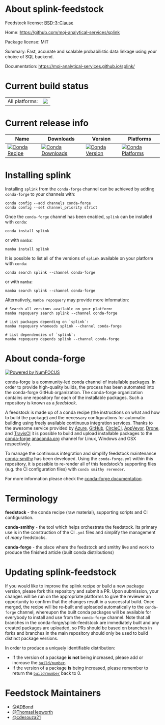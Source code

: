 About splink-feedstock
======================

Feedstock license: [BSD-3-Clause](https://github.com/conda-forge/splink-feedstock/blob/main/LICENSE.txt)

Home: https://github.com/moj-analytical-services/splink

Package license: MIT

Summary: Fast, accurate and scalable probabilistic data linkage using your choice of SQL backend.

Documentation: https://moj-analytical-services.github.io/splink/

Current build status
====================


<table><tr><td>All platforms:</td>
    <td>
      <a href="https://dev.azure.com/conda-forge/feedstock-builds/_build/latest?definitionId=10731&branchName=main">
        <img src="https://dev.azure.com/conda-forge/feedstock-builds/_apis/build/status/splink-feedstock?branchName=main">
      </a>
    </td>
  </tr>
</table>

Current release info
====================

| Name | Downloads | Version | Platforms |
| --- | --- | --- | --- |
| [![Conda Recipe](https://img.shields.io/badge/recipe-splink-green.svg)](https://anaconda.org/conda-forge/splink) | [![Conda Downloads](https://img.shields.io/conda/dn/conda-forge/splink.svg)](https://anaconda.org/conda-forge/splink) | [![Conda Version](https://img.shields.io/conda/vn/conda-forge/splink.svg)](https://anaconda.org/conda-forge/splink) | [![Conda Platforms](https://img.shields.io/conda/pn/conda-forge/splink.svg)](https://anaconda.org/conda-forge/splink) |

Installing splink
=================

Installing `splink` from the `conda-forge` channel can be achieved by adding `conda-forge` to your channels with:

```
conda config --add channels conda-forge
conda config --set channel_priority strict
```

Once the `conda-forge` channel has been enabled, `splink` can be installed with `conda`:

```
conda install splink
```

or with `mamba`:

```
mamba install splink
```

It is possible to list all of the versions of `splink` available on your platform with `conda`:

```
conda search splink --channel conda-forge
```

or with `mamba`:

```
mamba search splink --channel conda-forge
```

Alternatively, `mamba repoquery` may provide more information:

```
# Search all versions available on your platform:
mamba repoquery search splink --channel conda-forge

# List packages depending on `splink`:
mamba repoquery whoneeds splink --channel conda-forge

# List dependencies of `splink`:
mamba repoquery depends splink --channel conda-forge
```


About conda-forge
=================

[![Powered by
NumFOCUS](https://img.shields.io/badge/powered%20by-NumFOCUS-orange.svg?style=flat&colorA=E1523D&colorB=007D8A)](https://numfocus.org)

conda-forge is a community-led conda channel of installable packages.
In order to provide high-quality builds, the process has been automated into the
conda-forge GitHub organization. The conda-forge organization contains one repository
for each of the installable packages. Such a repository is known as a *feedstock*.

A feedstock is made up of a conda recipe (the instructions on what and how to build
the package) and the necessary configurations for automatic building using freely
available continuous integration services. Thanks to the awesome service provided by
[Azure](https://azure.microsoft.com/en-us/services/devops/), [GitHub](https://github.com/),
[CircleCI](https://circleci.com/), [AppVeyor](https://www.appveyor.com/),
[Drone](https://cloud.drone.io/welcome), and [TravisCI](https://travis-ci.com/)
it is possible to build and upload installable packages to the
[conda-forge](https://anaconda.org/conda-forge) [anaconda.org](https://anaconda.org/)
channel for Linux, Windows and OSX respectively.

To manage the continuous integration and simplify feedstock maintenance
[conda-smithy](https://github.com/conda-forge/conda-smithy) has been developed.
Using the ``conda-forge.yml`` within this repository, it is possible to re-render all of
this feedstock's supporting files (e.g. the CI configuration files) with ``conda smithy rerender``.

For more information please check the [conda-forge documentation](https://conda-forge.org/docs/).

Terminology
===========

**feedstock** - the conda recipe (raw material), supporting scripts and CI configuration.

**conda-smithy** - the tool which helps orchestrate the feedstock.
                   Its primary use is in the construction of the CI ``.yml`` files
                   and simplify the management of *many* feedstocks.

**conda-forge** - the place where the feedstock and smithy live and work to
                  produce the finished article (built conda distributions)


Updating splink-feedstock
=========================

If you would like to improve the splink recipe or build a new
package version, please fork this repository and submit a PR. Upon submission,
your changes will be run on the appropriate platforms to give the reviewer an
opportunity to confirm that the changes result in a successful build. Once
merged, the recipe will be re-built and uploaded automatically to the
`conda-forge` channel, whereupon the built conda packages will be available for
everybody to install and use from the `conda-forge` channel.
Note that all branches in the conda-forge/splink-feedstock are
immediately built and any created packages are uploaded, so PRs should be based
on branches in forks and branches in the main repository should only be used to
build distinct package versions.

In order to produce a uniquely identifiable distribution:
 * If the version of a package **is not** being increased, please add or increase
   the [``build/number``](https://docs.conda.io/projects/conda-build/en/latest/resources/define-metadata.html#build-number-and-string).
 * If the version of a package **is** being increased, please remember to return
   the [``build/number``](https://docs.conda.io/projects/conda-build/en/latest/resources/define-metadata.html#build-number-and-string)
   back to 0.

Feedstock Maintainers
=====================

* [@ADBond](https://github.com/ADBond/)
* [@ThomasHepworth](https://github.com/ThomasHepworth/)
* [@cdesouza21](https://github.com/cdesouza21/)

